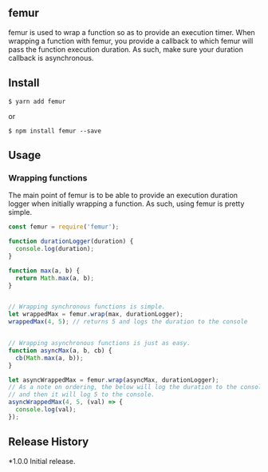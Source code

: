 ## femur
femur is used to wrap a function so as to provide an execution timer. When
wrapping a function with femur, you provide a callback to which femur will
pass the function execution duration. As such, make sure your duration
callback is asynchronous.

## Install

```
$ yarn add femur
```
or
```
$ npm install femur --save
```

## Usage

### Wrapping functions
The main point of femur is to be able to provide an execution duration logger
when initially wrapping a function. As such, using femur is pretty simple.

```js
const femur = require('femur');

function durationLogger(duration) {
  console.log(duration);
}

function max(a, b) {
  return Math.max(a, b);
}


// Wrapping synchronous functions is simple.
let wrappedMax = femur.wrap(max, durationLogger);
wrappedMax(4, 5); // returns 5 and logs the duration to the console


// Wrapping asynchronous functions is just as easy.
function asyncMax(a, b, cb) {
  cb(Math.max(a, b));
}

let asyncWrappedMax = femur.wrap(asyncMax, durationLogger);
// As a note on ordering, the below will log the duration to the console first,
// and then it will log 5 to the console.
asyncWrappedMax(4, 5, (val) => {
  console.log(val);
});

```


## Release History
*1.0.0 Initial release.
